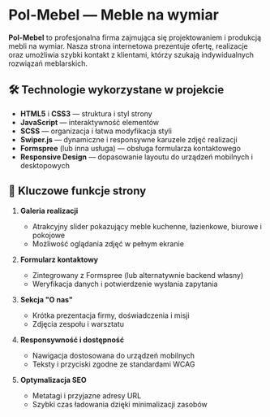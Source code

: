 # Pol-Mebel — Meble na wymiar

**Pol-Mebel** to profesjonalna firma zajmująca się projektowaniem i produkcją mebli na wymiar. Nasza strona internetowa prezentuje ofertę, realizacje oraz umożliwia szybki kontakt z klientami, którzy szukają indywidualnych rozwiązań meblarskich.

## 🛠 Technologie wykorzystane w projekcie

- **HTML5** i **CSS3** — struktura i styl strony
- **JavaScript** — interaktywność elementów
- **SCSS** — organizacja i łatwa modyfikacja styli
- **Swiper.js** — dynamiczne i responsywne karuzele zdjęć realizacji
- **Formspree** (lub inna usługa) — obsługa formularza kontaktowego
- **Responsive Design** — dopasowanie layoutu do urządzeń mobilnych i desktopowych

## 🎨 Kluczowe funkcje strony

1. **Galeria realizacji**
   - Atrakcyjny slider pokazujący meble kuchenne, łazienkowe, biurowe i pokojowe
   - Możliwość oglądania zdjęć w pełnym ekranie

2. **Formularz kontaktowy**
   - Zintegrowany z Formspree (lub alternatywnie backend własny)
   - Weryfikacja danych i potwierdzenie wysłania zapytania

3. **Sekcja "O nas"**
   - Krótka prezentacja firmy, doświadczenia i misji
   - Zdjęcia zespołu i warsztatu

4. **Responsywność i dostępność**
   - Nawigacja dostosowana do urządzeń mobilnych
   - Teksty i przyciski zgodne ze standardami WCAG

5. **Optymalizacja SEO**
   - Metatagi i przyjazne adresy URL
   - Szybki czas ładowania dzięki minimalizacji zasobów
